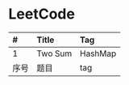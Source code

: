# LeetCode 


| #       | Title      | Tag              |
|:--------|:-----------| :--------        |
| 1       | Two Sum    |   HashMap        |
| 序号     | 题目       | tag              |